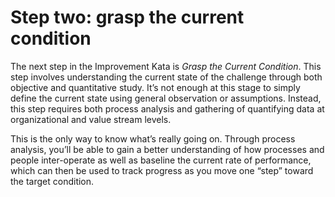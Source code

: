 # Step two: grasp the current condition

The next step in the Improvement Kata is _Grasp the Current Condition_. This step involves understanding the current state of the challenge through both objective and quantitative study. It’s not enough at this stage to simply define the current state using general observation or assumptions. Instead, this step requires both process analysis and gathering of quantifying data at organizational and value stream levels.

This is the only way to know what’s really going on. Through process analysis, you’ll be able to gain a better understanding of how processes and people inter-operate as well as baseline the current rate of performance, which can then be used to track progress as you move one “step” toward the target condition.

